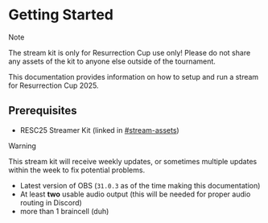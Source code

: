 # Getting Started
> [!NOTE]
> The stream kit is only for Resurrection Cup use only! Please do not share any assets of the kit to anyone else outside of the tournament.

This documentation provides information on how to setup and run a stream for Resurrection Cup 2025.

## Prerequisites
- RESC25 Streamer Kit (linked in [#stream-assets](https://discord.com/channels/967484607312306196/984566988913406023))
> [!WARNING]
> This stream kit will receive weekly updates, or sometimes multiple updates within the week to fix potential problems.
- Latest version of OBS (`31.0.3` as of the time making this documentation)
- At least **two** usable audio output (this will be needed for proper audio routing in Discord)
- more than 1 braincell (duh)